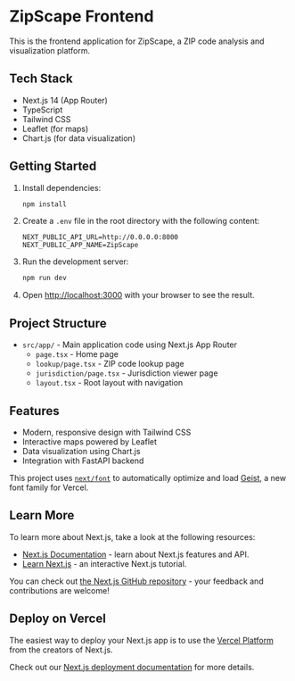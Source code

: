 # ZipScape Frontend

This is the frontend application for ZipScape, a ZIP code analysis and visualization platform.

## Tech Stack

- Next.js 14 (App Router)
- TypeScript
- Tailwind CSS
- Leaflet (for maps)
- Chart.js (for data visualization)

## Getting Started

1. Install dependencies:
   ```bash
   npm install
   ```

2. Create a `.env` file in the root directory with the following content:
   ```
   NEXT_PUBLIC_API_URL=http://0.0.0.0:8000
   NEXT_PUBLIC_APP_NAME=ZipScape
   ```

3. Run the development server:
   ```bash
   npm run dev
   ```

4. Open [http://localhost:3000](http://localhost:3000) with your browser to see the result.

## Project Structure

- `src/app/` - Main application code using Next.js App Router
  - `page.tsx` - Home page
  - `lookup/page.tsx` - ZIP code lookup page
  - `jurisdiction/page.tsx` - Jurisdiction viewer page
  - `layout.tsx` - Root layout with navigation

## Features

- Modern, responsive design with Tailwind CSS
- Interactive maps powered by Leaflet
- Data visualization using Chart.js
- Integration with FastAPI backend

This project uses [`next/font`](https://nextjs.org/docs/app/building-your-application/optimizing/fonts) to automatically optimize and load [Geist](https://vercel.com/font), a new font family for Vercel.

## Learn More

To learn more about Next.js, take a look at the following resources:

- [Next.js Documentation](https://nextjs.org/docs) - learn about Next.js features and API.
- [Learn Next.js](https://nextjs.org/learn) - an interactive Next.js tutorial.

You can check out [the Next.js GitHub repository](https://github.com/vercel/next.js) - your feedback and contributions are welcome!

## Deploy on Vercel

The easiest way to deploy your Next.js app is to use the [Vercel Platform](https://vercel.com/new?utm_medium=default-template&filter=next.js&utm_source=create-next-app&utm_campaign=create-next-app-readme) from the creators of Next.js.

Check out our [Next.js deployment documentation](https://nextjs.org/docs/app/building-your-application/deploying) for more details.
